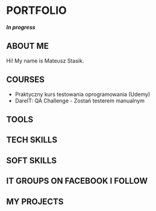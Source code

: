 # PORTFOLIO
***In progress***
## ABOUT ME
Hi! My name is Mateusz Stasik. 
## COURSES
* Praktyczny kurs testowania oprogramowania (Udemy)
* DareIT: QA Challenge - Zostań testerem manualnym
## TOOLS
## TECH SKILLS
## SOFT SKILLS
## IT GROUPS ON FACEBOOK I FOLLOW
## MY PROJECTS

